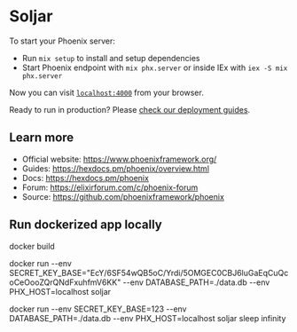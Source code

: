 # Soljar

To start your Phoenix server:

  * Run `mix setup` to install and setup dependencies
  * Start Phoenix endpoint with `mix phx.server` or inside IEx with `iex -S mix phx.server`

Now you can visit [`localhost:4000`](http://localhost:4000) from your browser.

Ready to run in production? Please [check our deployment guides](https://hexdocs.pm/phoenix/deployment.html).

## Learn more

  * Official website: https://www.phoenixframework.org/
  * Guides: https://hexdocs.pm/phoenix/overview.html
  * Docs: https://hexdocs.pm/phoenix
  * Forum: https://elixirforum.com/c/phoenix-forum
  * Source: https://github.com/phoenixframework/phoenix

## Run dockerized app locally

docker build 

docker run --env SECRET_KEY_BASE="EcY/6SF54wQB5oC/Yrdi/5OMGEC0CBJ6luGaEqCuQcoCeOooZQrQNdFxuhfmV6KK" --env DATABASE_PATH=./data.db --env PHX_HOST=localhost soljar

<!-- Debug -->
docker run --env SECRET_KEY_BASE=123 --env DATABASE_PATH=./data.db --env PHX_HOST=localhost soljar sleep infinity
